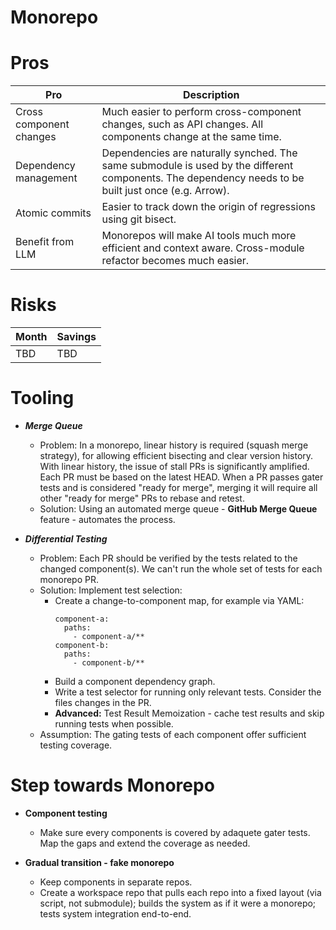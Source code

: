 # Monorepo

# Pros

| Pro                      | Description |
| ------------------------ | ----------- |
| Cross component changes  | Much easier to perform cross-component changes, such as API changes. All components change at the same time.
| Dependency management    | Dependencies are naturally synched. The same submodule is used by the different components. The dependency needs to be built just once (e.g. Arrow).
| Atomic commits           | Easier to track down the origin of regressions using git bisect.
| Benefit from LLM         | Monorepos will make AI tools much more efficient and context aware. Cross-module refactor becomes much easier. 

# Risks

| Month    | Savings |
| -------- | ------- |
| TBD      | TBD     |

# Tooling

- **_Merge Queue_**
  * Problem: In a monorepo, linear history is required (squash merge strategy), for allowing efficient bisecting and clear version history.
  With linear history, the issue of stall PRs is significantly amplified. Each PR must be based on the latest HEAD.
  When a PR passes gater tests and is considered "ready for merge", merging it will require all other
  "ready for merge" PRs to rebase and retest.  
  * Solution: Using an automated merge queue - **GitHub Merge Queue** feature - automates the process.

- **_Differential Testing_**
  * Problem: Each PR should be verified by the tests related to the changed component(s). We can't run the whole set of tests for each monorepo PR.  
  * Solution: Implement test selection:
    - Create a change-to-component map, for example via YAML:
      ```
      component-a:
        paths:
          - component-a/**
      component-b:
        paths:
          - component-b/**
      ```
    - Build a component dependency graph.
    - Write a test selector for running only relevant tests. Consider the files changes in the PR.  
    - **Advanced:** Test Result Memoization - cache test results and skip running tests when possible.
  * Assumption: The gating tests of each component offer sufficient testing coverage.

# Step towards Monorepo

- **Component testing**  
  * Make sure every components is covered by adaquete gater tests. Map the gaps and extend the coverage as needed.

- **Gradual transition - fake monorepo**
  * Keep components in separate repos.
  * Create a workspace repo that pulls each repo into a fixed layout (via script, not submodule); builds the system as if it were a monorepo; tests system integration end-to-end.
  

